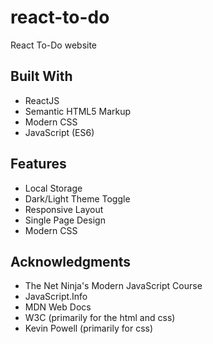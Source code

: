 # react-to-do
React To-Do website

## Built With
- ReactJS
- Semantic HTML5 Markup
- Modern CSS
- JavaScript (ES6)


## Features

- Local Storage
- Dark/Light Theme Toggle
- Responsive Layout
- Single Page Design
- Modern CSS


## Acknowledgments

- The Net Ninja's Modern JavaScript Course
- JavaScript.Info
- MDN Web Docs
- W3C (primarily for the html and css)
- Kevin Powell (primarily for css)
